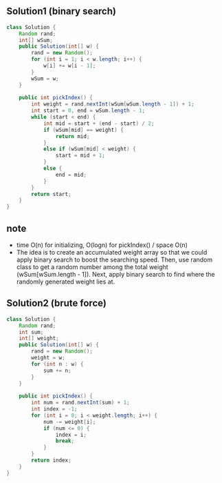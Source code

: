 ## Solution1 (binary search)
``` java
class Solution {
    Random rand;
    int[] wSum;
    public Solution(int[] w) {
        rand = new Random();
        for (int i = 1; i < w.length; i++) {
            w[i] += w[i - 1];
        }
        wSum = w;
    }
    
    public int pickIndex() {
        int weight = rand.nextInt(wSum[wSum.length - 1]) + 1;
        int start = 0, end = wSum.length - 1;
        while (start < end) {
            int mid = start + (end - start) / 2;
            if (wSum[mid] == weight) {
                return mid;
            }
            else if (wSum[mid] < weight) {
                start = mid + 1;
            }
            else {
                end = mid;
            }
        }
        return start;
    }
}
```

## note 
* time O(n) for initializing, O(logn) for pickIndex() / space O(n)
* The idea is to create an accumulated weight array so that we could apply binary search to boost the searching speed. Then, 
use random class to get a random number among the total weight (wSum[wSum.length - 1]). Next, apply binary search to find where
the randomly generated weight lies at. 

## Solution2 (brute force)
``` java
class Solution {
    Random rand;
    int sum;
    int[] weight;
    public Solution(int[] w) {
        rand = new Random();
        weight = w;
        for (int n : w) {
            sum += n;
        }
    }
    
    public int pickIndex() {
        int num = rand.nextInt(sum) + 1;
        int index = -1;
        for (int i = 0; i < weight.length; i++) {
            num -= weight[i];
            if (num <= 0) {
                index = i;
                break;
            }
        }
        return index;
    }
}
```

